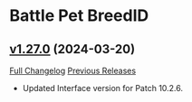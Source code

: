 # Battle Pet BreedID

## [v1.27.0](https://github.com/MMOSimca/BattlePetBreedID/tree/v1.27.0) (2024-03-20)
[Full Changelog](https://github.com/MMOSimca/BattlePetBreedID/compare/v1.26.1...v1.27.0) [Previous Releases](https://github.com/MMOSimca/BattlePetBreedID/releases)

- Updated Interface version for Patch 10.2.6.  
